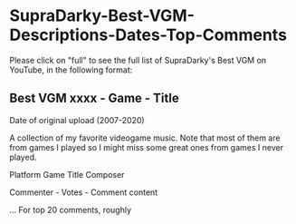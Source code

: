# SupraDarky-Best-VGM-Descriptions-Dates-Top-Comments

Please click on "full" to see the full list of SupraDarky's Best VGM on YouTube, in the following format:

Best VGM xxxx - Game - Title
---------------------------------

Date of original upload (2007-2020)

A collection of my favorite videogame music. Note that most of them are from games I played so I might miss some great ones from games I never played.

Platform
Game
Title
Composer

Commenter - Votes - Comment content

... For top 20 comments, roughly
